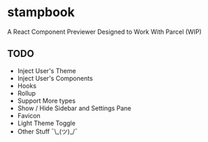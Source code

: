 # stampbook

A React Component Previewer Designed to Work With Parcel (WIP)

## TODO

- Inject User's Theme
- Inject User's Components
- Hooks
- Rollup
- Support More types
- Show / Hide Sidebar and Settings Pane
- Favicon
- Light Theme Toggle
- Other Stuff ¯\\\_(ツ)\_/¯
